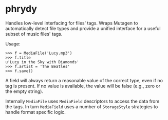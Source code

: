 # phrydy

Handles low-level interfacing for files' tags. Wraps Mutagen to
automatically detect file types and provide a unified interface for a
useful subset of music files' tags.

Usage:

    >>> f = MediaFile('Lucy.mp3')
    >>> f.title
    u'Lucy in the Sky with Diamonds'
    >>> f.artist = 'The Beatles'
    >>> f.save()

A field will always return a reasonable value of the correct type, even
if no tag is present. If no value is available, the value will be false
(e.g., zero or the empty string).

Internally `MediaFile` uses `MediaField` descriptors to access the
data from the tags. In turn `MediaField` uses a number of
`StorageStyle` strategies to handle format specific logic.